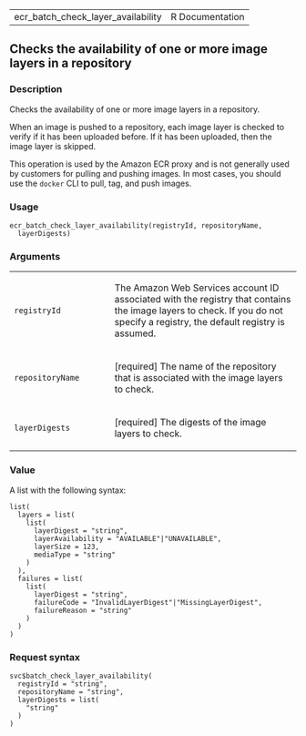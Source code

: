 <table style="width: 100%;">
<tbody>
<tr class="odd">
<td>ecr_batch_check_layer_availability</td>
<td style="text-align: right;">R Documentation</td>
</tr>
</tbody>
</table>

## Checks the availability of one or more image layers in a repository

### Description

Checks the availability of one or more image layers in a repository.

When an image is pushed to a repository, each image layer is checked to
verify if it has been uploaded before. If it has been uploaded, then the
image layer is skipped.

This operation is used by the Amazon ECR proxy and is not generally used
by customers for pulling and pushing images. In most cases, you should
use the `docker` CLI to pull, tag, and push images.

### Usage

    ecr_batch_check_layer_availability(registryId, repositoryName,
      layerDigests)

### Arguments

<table>
<colgroup>
<col style="width: 35%" />
<col style="width: 65%" />
</colgroup>
<tbody>
<tr class="odd">
<td><code
id="ecr_batch_check_layer_availability_:_registryId">registryId</code></td>
<td><p>The Amazon Web Services account ID associated with the registry
that contains the image layers to check. If you do not specify a
registry, the default registry is assumed.</p></td>
</tr>
<tr class="even">
<td><code
id="ecr_batch_check_layer_availability_:_repositoryName">repositoryName</code></td>
<td><p>[required] The name of the repository that is associated with the
image layers to check.</p></td>
</tr>
<tr class="odd">
<td><code
id="ecr_batch_check_layer_availability_:_layerDigests">layerDigests</code></td>
<td><p>[required] The digests of the image layers to check.</p></td>
</tr>
</tbody>
</table>

### Value

A list with the following syntax:

    list(
      layers = list(
        list(
          layerDigest = "string",
          layerAvailability = "AVAILABLE"|"UNAVAILABLE",
          layerSize = 123,
          mediaType = "string"
        )
      ),
      failures = list(
        list(
          layerDigest = "string",
          failureCode = "InvalidLayerDigest"|"MissingLayerDigest",
          failureReason = "string"
        )
      )
    )

### Request syntax

    svc$batch_check_layer_availability(
      registryId = "string",
      repositoryName = "string",
      layerDigests = list(
        "string"
      )
    )
